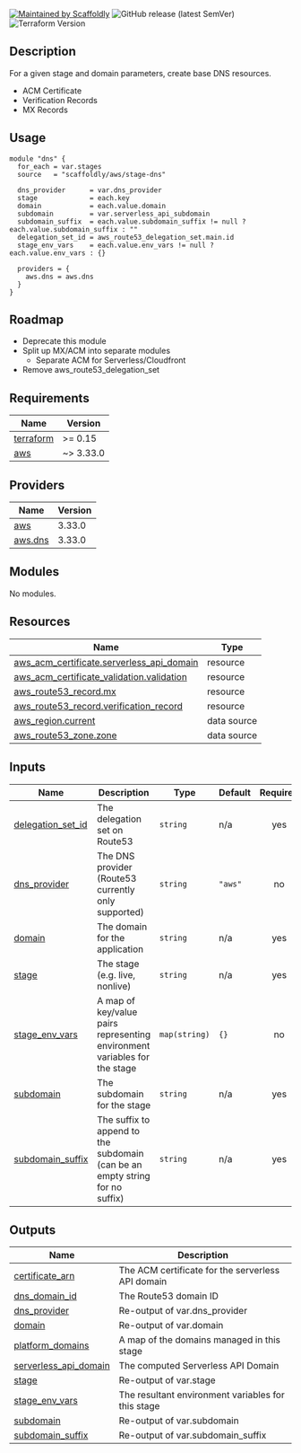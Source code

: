 [![Maintained by Scaffoldly](https://img.shields.io/badge/maintained%20by-scaffoldly-blueviolet)](https://github.com/scaffoldly)
![GitHub release (latest SemVer)](https://img.shields.io/github/v/release/scaffoldly/terraform-aws-stage-dns)
![Terraform Version](https://img.shields.io/badge/tf-%3E%3D0.15.0-blue.svg)

## Description

For a given stage and domain parameters, create base DNS resources.

- ACM Certificate
- Verification Records
- MX Records

## Usage

```hcl
module "dns" {
  for_each = var.stages
  source   = "scaffoldly/aws/stage-dns"

  dns_provider      = var.dns_provider
  stage             = each.key
  domain            = each.value.domain
  subdomain         = var.serverless_api_subdomain
  subdomain_suffix  = each.value.subdomain_suffix != null ? each.value.subdomain_suffix : ""
  delegation_set_id = aws_route53_delegation_set.main.id
  stage_env_vars    = each.value.env_vars != null ? each.value.env_vars : {}

  providers = {
    aws.dns = aws.dns
  }
}
```

## Roadmap

- Deprecate this module
- Split up MX/ACM into separate modules
  - Separate ACM for Serverless/Cloudfront
- Remove aws_route53_delegation_set

<!-- BEGIN_TF_DOCS -->
## Requirements

| Name | Version |
|------|---------|
| <a name="requirement_terraform"></a> [terraform](#requirement\_terraform) | >= 0.15 |
| <a name="requirement_aws"></a> [aws](#requirement\_aws) | ~> 3.33.0 |

## Providers

| Name | Version |
|------|---------|
| <a name="provider_aws"></a> [aws](#provider\_aws) | 3.33.0 |
| <a name="provider_aws.dns"></a> [aws.dns](#provider\_aws.dns) | 3.33.0 |

## Modules

No modules.

## Resources

| Name | Type |
|------|------|
| [aws_acm_certificate.serverless_api_domain](https://registry.terraform.io/providers/hashicorp/aws/latest/docs/resources/acm_certificate) | resource |
| [aws_acm_certificate_validation.validation](https://registry.terraform.io/providers/hashicorp/aws/latest/docs/resources/acm_certificate_validation) | resource |
| [aws_route53_record.mx](https://registry.terraform.io/providers/hashicorp/aws/latest/docs/resources/route53_record) | resource |
| [aws_route53_record.verification_record](https://registry.terraform.io/providers/hashicorp/aws/latest/docs/resources/route53_record) | resource |
| [aws_region.current](https://registry.terraform.io/providers/hashicorp/aws/latest/docs/data-sources/region) | data source |
| [aws_route53_zone.zone](https://registry.terraform.io/providers/hashicorp/aws/latest/docs/data-sources/route53_zone) | data source |

## Inputs

| Name | Description | Type | Default | Required |
|------|-------------|------|---------|:--------:|
| <a name="input_delegation_set_id"></a> [delegation\_set\_id](#input\_delegation\_set\_id) | The delegation set on Route53 | `string` | n/a | yes |
| <a name="input_dns_provider"></a> [dns\_provider](#input\_dns\_provider) | The DNS provider (Route53 currently only supported) | `string` | `"aws"` | no |
| <a name="input_domain"></a> [domain](#input\_domain) | The domain for the application | `string` | n/a | yes |
| <a name="input_stage"></a> [stage](#input\_stage) | The stage (e.g. live, nonlive) | `string` | n/a | yes |
| <a name="input_stage_env_vars"></a> [stage\_env\_vars](#input\_stage\_env\_vars) | A map of key/value pairs representing environment variables for the stage | `map(string)` | `{}` | no |
| <a name="input_subdomain"></a> [subdomain](#input\_subdomain) | The subdomain for the stage | `string` | n/a | yes |
| <a name="input_subdomain_suffix"></a> [subdomain\_suffix](#input\_subdomain\_suffix) | The suffix to append to the subdomain (can be an empty string for no suffix) | `string` | n/a | yes |

## Outputs

| Name | Description |
|------|-------------|
| <a name="output_certificate_arn"></a> [certificate\_arn](#output\_certificate\_arn) | The ACM certificate for the serverless API domain |
| <a name="output_dns_domain_id"></a> [dns\_domain\_id](#output\_dns\_domain\_id) | The Route53 domain ID |
| <a name="output_dns_provider"></a> [dns\_provider](#output\_dns\_provider) | Re-output of var.dns\_provider |
| <a name="output_domain"></a> [domain](#output\_domain) | Re-output of var.domain |
| <a name="output_platform_domains"></a> [platform\_domains](#output\_platform\_domains) | A map of the domains managed in this stage |
| <a name="output_serverless_api_domain"></a> [serverless\_api\_domain](#output\_serverless\_api\_domain) | The computed Serverless API Domain |
| <a name="output_stage"></a> [stage](#output\_stage) | Re-output of var.stage |
| <a name="output_stage_env_vars"></a> [stage\_env\_vars](#output\_stage\_env\_vars) | The resultant environment variables for this stage |
| <a name="output_subdomain"></a> [subdomain](#output\_subdomain) | Re-output of var.subdomain |
| <a name="output_subdomain_suffix"></a> [subdomain\_suffix](#output\_subdomain\_suffix) | Re-output of var.subdomain\_suffix |
<!-- END_TF_DOCS -->
